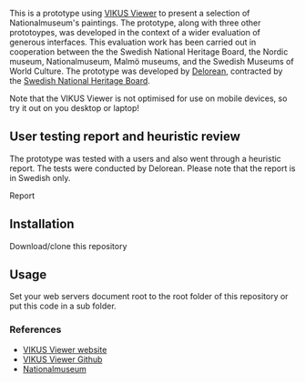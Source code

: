 This is a prototype using [VIKUS Viewer](https://github.com/cpietsch/vikus-viewer) to present a selection of Nationalmuseum's paintings. The prototype, along with three other prototoypes, was developed in the context of a wider evaluation of generous interfaces. This evaluation work has been carried out in cooperation between the the Swedish National Heritage Board, the Nordic museum, Nationalmuseum, Malmö museums, and the Swedish Museums of World Culture. The prototype was developed by [Delorean](https://www.delorean.se/), contracted by the [Swedish National Heritage Board](https://www.raa.se/). 

Note that the VIKUS Viewer is not optimised for use on mobile devices, so try it out on you desktop or laptop!

## User testing report and heuristic review
The prototype was tested with a users and also went through a heuristic report. The tests were conducted by Delorean. Please note that the report is in Swedish only.

Report  

## Installation

Download/clone this repository

## Usage

Set your web servers document root to the root folder of this repository or put this code in a sub folder.

### References

* [VIKUS Viewer website](https://vikusviewer.fh-potsdam.de/)
* [VIKUS Viewer Github](https://github.com/cpietsch/vikus-viewer)
* [Nationalmuseum](https://www.nationalmuseum.se/en/)
